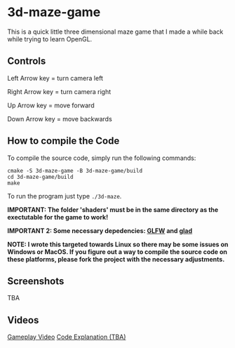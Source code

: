 # 3d-maze-game
This is a quick little three dimensional maze game that I made a while back while trying to learn OpenGL.

## Controls
Left Arrow key = turn camera left

Right Arrow key = turn camera right

Up Arrow key = move forward

Down Arrow key = move backwards

## How to compile the Code
To compile the source code, simply run the following commands:
```
cmake -S 3d-maze-game -B 3d-maze-game/build
cd 3d-maze-game/build
make
```

To run the program just type `./3d-maze`.

**IMPORTANT: The folder 'shaders' must be in the same directory as the exectutable for the game to work!**

**IMPORTANT 2: Some necessary depedencies: [GLFW](https://www.glfw.org/) and [glad](https://glad.dav1d.de/)**

**NOTE: I wrote this targeted towards Linux so there may be some issues on Windows or MacOS. If you figure out a way to compile the source code on these platforms, please fork the project with the necessary adjustments.**

## Screenshots
TBA

## Videos
[Gameplay Video](https://www.youtube.com/watch?v=eIESb0ElVV8)
[Code Explanation (TBA)]()
